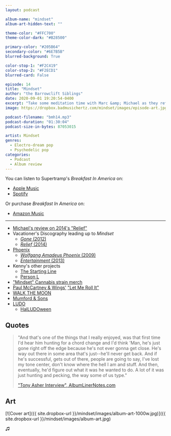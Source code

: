 ```yaml
---
layout: podcast

album-name: "mindset"
album-art-hidden-text: ""

theme-color: "#FFC700"
theme-color-dark: "#B28500"

primary-color: "#205B64"
secondary-color: "#6E7B5B"
blurred-background: True

color-stop-1: "#F2C419"
color-stop-2: "#F2ECD1"
blurred-card: False

episode: 14
title: "Mindset"
author: "the Barrowclift Siblings"
date: 2020-09-01 19:20:54-0400
excerpt: "Take some meditation time with Marc &amp; Michael as they reflect on Vacationer’s “Mindset”."
image: https://dropbox.badmusichertz.com/mindset/images/episode-art.jpg

podcast-filename: "bmh14.mp3"
podcast-duration: "01:30:04"
podcast-size-in-bytes: 87053015

artist: Mindset
genres:
  - Electro-dream pop
  - Psychedelic pop
categories:
  - Podcast
  - Album review
---
```


You can listen to Supertramp's *Breakfast In America* on:

* [Apple Music](https://music.apple.com/us/album/mindset/1480568183)
* [Spotify](https://open.spotify.com/album/3uZNo4sodT5TzfIaPkF3Iu)

Or purchase *Breakfast In America* on:

* [Amazon Music](https://www.amazon.com/Mindset-Vacationer/dp/B07Y3WLW78/ref=sr_1_10?dchild=1&keywords=vacationer+music&qid=1595985146&sr=8-10)

-----

* [Michael's review on 2014's "Relief"](https://badmusichertz.com/post/relief)
* Vacationer's Discography leading up to *Mindset*
  * [*Gone* (2012)](https://music.apple.com/us/album/gone/1443883368)
  * [*Relief* (2014)](https://music.apple.com/us/album/relief/1443901446)
* [Phoenix](https://music.apple.com/us/artist/phoenix/5500360)
  * [*Wolfgang Amadeus Phoenix* (2009)](https://music.apple.com/us/album/wolfgang-amadeus-phoenix/1450828963)
  * [*Entertainment* (2013)](https://music.apple.com/us/album/bankrupt-deluxe-edition/1451345965)
* Kenny's other projects
  * [The Starting Line](https://music.apple.com/us/artist/the-starting-line/14788139)
  * [Person L](https://music.apple.com/us/artist/person-l/276969135)
* ["Mindset" Cannabis strain merch](https://www.floatedmag.com/single-post/2018/12/25/Cherry-Kola-Farms-X-Vacationer-Mindset-Cannabis-Strain)
* [Paul McCartney & Wings'](https://music.apple.com/us/artist/paul-mccartney-wings/254653827) ["Let Me Roll It"](https://music.apple.com/us/album/let-me-roll-it/1443413822?i=1443413968)
* [WALK THE MOON](https://music.apple.com/us/artist/walk-the-moon/451783136)
* [Mumford & Sons](https://music.apple.com/us/artist/mumford-sons/307699986)
* [LUDO](https://music.apple.com/us/artist/ludo/5165285)
  * [HalLUDOween](https://en.wikipedia.org/wiki/Ludo_(band)#HalLUDOween)

## Quotes

> "And that's one of the things that I really enjoyed, was that first time I'd hear him hunting for a chord change and I'd think 'Man, he's just gone right off the edge because he's not ever gonna get close. He's way out there in some area that's just--he'll never get back. And if he's successful, gets out of there, people are going to say, I've lost my tone center, don't know where the hell I am and stuff. And then, eventually, he'd figure out what it was he wanted to do. A lot of it was just hunting and pecking, the way some of us type."
>
> ["Tony Asher Interview", AlbumLinerNotes.com](http://www.albumlinernotes.com/Tony_Asher_Interview.html)

## Art

[![Cover art]({{ site.dropbox-url }}/mindset/images/album-art-1000w.jpg)]({{ site.dropbox-url }}/mindset/images/album-art.jpg)

♫︎